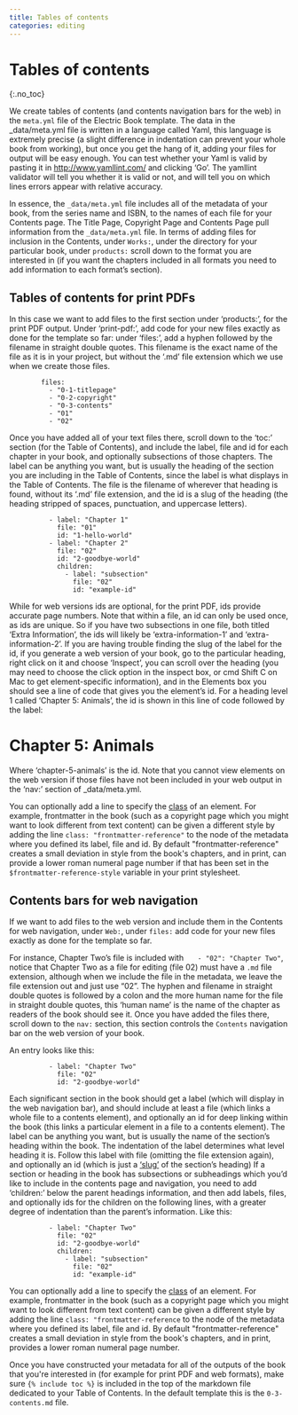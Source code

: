 ```yaml
---
title: Tables of contents
categories: editing
---
```


# Tables of contents
{:.no_toc}

We create tables of contents (and contents navigation bars for the web) in the `meta.yml` file of the Electric Book template. The data in the _data/meta.yml file is written in a language called Yaml, this language is extremely precise (a slight difference in indentation can prevent your whole book from working), but once you get the hang of it, adding your files for output will be easy enough. You can test whether your Yaml is valid by pasting it in http://www.yamllint.com/ and clicking ‘Go’. The yamllint validator will tell you whether it is valid or not, and will tell you on which lines errors appear with relative accuracy. 

In essence, the `_data/meta.yml` file includes all of the metadata of your book, from the series name and ISBN, to the names of each file for your Contents page. The Title Page, Copyright Page and Contents Page pull information from the `_data/meta.yml` file. In terms of adding files for inclusion in the Contents, under `Works:`, under the directory for your particular book, under `products:` scroll down to the format you are interested in (if you want the chapters included in all formats you need to add information to each format’s section). 

## Tables of contents for print PDFs

In this case we want to add files to the first section under ‘products:’, for the print PDF output. Under ‘print-pdf:’, add code for your new files exactly as done for the template so far: under ‘files:’, add a hyphen followed by the filename in straight double quotes. This filename is the exact name of the file as it is in your project, but without the ‘.md’ file extension which we use when we create those files. 

~~~
        files:
          - "0-1-titlepage"
          - "0-2-copyright"
          - "0-3-contents"
          - "01"
          - "02"
~~~

Once you have added all of your text files there, scroll down to the ‘toc:’ section (for the Table of Contents), and include the label, file and id for each chapter in your book, and optionally subsections of those chapters. The label can be anything you want, but is usually the heading of the section you are including in the Table of Contents, since the label is what displays in the Table of Contents. The file is the filename of wherever that heading is found, without its ‘.md’ file extension, and the id is a slug of the heading (the heading stripped of spaces, punctuation, and uppercase letters).

~~~
          - label: "Chapter 1"
            file: "01"
            id: "1-hello-world"
          - label: "Chapter 2"
            file: "02"
            id: "2-goodbye-world"
            children: 
              - label: "subsection"
                file: "02"
                id: "example-id"
~~~

While for web versions ids are optional, for the print PDF, ids provide accurate page numbers. Note that within a file, an id can only be used once, as ids are unique. So if you have two subsections in one file, both titled ‘Extra Information’, the ids will likely be ‘extra-information-1’ and ‘extra-information-2’. If you are having trouble finding the slug of the label for the id, if you generate a web version of your book, go to the particular heading, right click on it and choose ‘Inspect’, you can scroll over the heading (you may need to choose the click option in the inspect box, or cmd Shift C on Mac to get element-specific information), and in the Elements box you should see a line of code that gives you the element’s id. For a heading level 1 called ‘Chapter 5: Animals’, the id is shown in this line of code followed by the label:

<h1 id="chapter-5-animals">Chapter 5: Animals</h1>

Where ‘chapter-5-animals’ is the id. Note that you cannot view elements on the web version if those files have not been included in your web output in the ‘nav:’ section of  _data/meta.yml. 

You can optionally add a line to specify the [class](_docs/classes.md) of an element. For example, frontmatter in the book (such as a copyright page which you might want to look different from text content) can be given a different style by adding the line `class: "frontmatter-reference"` to the node of the metadata where you defined its label, file and id. By default "frontmatter-reference" creates a small deviation in style from the book's chapters, and in print, can provide a lower roman numeral page number if that has been set in the `$frontmatter-reference-style` variable in your print stylesheet.

## Contents bars for web navigation

If we want to add files to the web version and include them in the Contents for web navigation, under `Web:`, under `files:` add code for your new files exactly as done for the template so far. 

For instance, Chapter Two’s file is included with `   - "02": "Chapter Two"`, notice that Chapter Two as a file for editing (file 02) must have a `.md` file extension, although when we include the file in the metadata, we leave the file extension out and just use “02”. The hyphen and filename in straight double quotes is followed by a colon and the more human name for the file in straight double quotes, this ‘human name’ is the name of the chapter as readers of the book should see it. Once you have added the files there, scroll down to the `nav:` section, this section controls the `Contents` navigation bar on the web version of your book. 

An entry looks like this:

~~~
          - label: "Chapter Two"
            file: "02"
            id: "2-goodbye-world"
~~~

Each significant section in the book should get a label (which will display in the web navigation bar), and should include at least a file (which links a whole file to a contents element), and optionally an id for deep linking within the book (this links a particular element in a file to a contents element). The label can be anything you want, but is usually the name of the section’s heading within the book. The indentation of the label determines what level heading it is. Follow this label with file (omitting the file extension again), and optionally an id (which is just a [‘slug’](https://blog.tersmitten.nl/slugify/) of the section’s heading) If a section or heading in the book has subsections or subheadings which you’d like to include in the contents page and navigation, you need to add ‘children:’ below the parent headings information, and then add labels, files, and optionally ids for the children on the following lines, with a greater degree of indentation than the parent’s information. Like this:

~~~
          - label: "Chapter Two"
            file: "02"
            id: "2-goodbye-world"
            children: 
              - label: "subsection"
                file: "02"
                id: "example-id"
~~~

You can optionally add a line to specify the [class](_docs/classes.md) of an element. For example, frontmatter in the book (such as a copyright page which you might want to look different from text content) can be given a different style by adding the line `class: "frontmatter-reference` to the node of the metadata where you defined its label, file and id. By default "frontmatter-reference" creates a small deviation in style from the book's chapters, and in print, provides a lower roman numeral page number.

Once you have constructed your metadata for all of the outputs of the book that you're interested in (for example for print PDF and web formats), make sure `{% include toc %}` is included in the top of the markdown file dedicated to your Table of Contents. In the default template this is the `0-3-contents.md` file.


